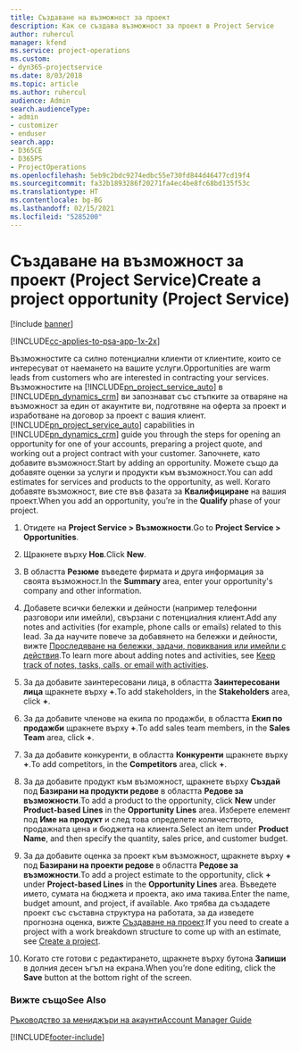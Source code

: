 ```yaml
---
title: Създаване на възможност за проект
description: Как се създава възможност за проект в Project Service
author: ruhercul
manager: kfend
ms.service: project-operations
ms.custom:
- dyn365-projectservice
ms.date: 8/03/2018
ms.topic: article
ms.author: ruhercul
audience: Admin
search.audienceType:
- admin
- customizer
- enduser
search.app:
- D365CE
- D365PS
- ProjectOperations
ms.openlocfilehash: 5eb9c2bdc9274edbc55e730fd844d46477cd19f4
ms.sourcegitcommit: fa32b1893286f20271fa4ec4be8fc68bd135f53c
ms.translationtype: HT
ms.contentlocale: bg-BG
ms.lasthandoff: 02/15/2021
ms.locfileid: "5285200"
---
```

# <a name="create-a-project-opportunity-project-service"></a><span data-ttu-id="85d79-103">Създаване на възможност за проект (Project Service)</span><span class="sxs-lookup"><span data-stu-id="85d79-103">Create a project opportunity (Project Service)</span></span>

[!include [banner](../includes/psa-now-project-operations.md)]

[!INCLUDE[cc-applies-to-psa-app-1x-2x](../includes/cc-applies-to-psa-app-1x-2x.md)]

<span data-ttu-id="85d79-104">Възможностите са силно потенциални клиенти от клиентите, които се интересуват от наемането на вашите услуги.</span><span class="sxs-lookup"><span data-stu-id="85d79-104">Opportunities are warm leads from customers who are interested in contracting your services.</span></span> <span data-ttu-id="85d79-105">Възможностите на [!INCLUDE[pn_project_service_auto](../includes/pn-project-service-auto.md)] в [!INCLUDE[pn_dynamics_crm](../includes/pn-dynamics-crm.md)] ви запознават със стъпките за отваряне на възможност за един от акаунтите ви, подготвяне на оферта за проект и изработване на договор за проект с вашия клиент.</span><span class="sxs-lookup"><span data-stu-id="85d79-105">[!INCLUDE[pn_project_service_auto](../includes/pn-project-service-auto.md)] capabilities in [!INCLUDE[pn_dynamics_crm](../includes/pn-dynamics-crm.md)] guide you through the steps for opening an opportunity for one of your accounts, preparing a project quote, and working out a project contract with your customer.</span></span> <span data-ttu-id="85d79-106">Започнете, като добавите възможност.</span><span class="sxs-lookup"><span data-stu-id="85d79-106">Start by adding an opportunity.</span></span> <span data-ttu-id="85d79-107">Можете също да добавяте оценки за услуги и продукти към възможност.</span><span class="sxs-lookup"><span data-stu-id="85d79-107">You can add estimates for services and products to the opportunity, as well.</span></span> <span data-ttu-id="85d79-108">Когато добавяте възможност, вие сте във фазата за **Квалифициране** на вашия проект.</span><span class="sxs-lookup"><span data-stu-id="85d79-108">When you add an opportunity, you’re in the **Qualify** phase of your project.</span></span>  
  
1.  <span data-ttu-id="85d79-109">Отидете на **Project Service > Възможности**.</span><span class="sxs-lookup"><span data-stu-id="85d79-109">Go to **Project Service > Opportunities**.</span></span>  
  
2.  <span data-ttu-id="85d79-110">Щракнете върху **Нов**.</span><span class="sxs-lookup"><span data-stu-id="85d79-110">Click **New**.</span></span>  
  
3.  <span data-ttu-id="85d79-111">В областта **Резюме** въведете фирмата и друга информация за своята възможност.</span><span class="sxs-lookup"><span data-stu-id="85d79-111">In the **Summary** area, enter your opportunity's company and other information.</span></span>  
  
4.  <span data-ttu-id="85d79-112">Добавете всички бележки и дейности (например телефонни разговори или имейли), свързани с потенциалния клиент.</span><span class="sxs-lookup"><span data-stu-id="85d79-112">Add any notes and activities (for example, phone calls or emails) related to this lead.</span></span> <span data-ttu-id="85d79-113">За да научите повече за добавянето на бележки и дейности, вижте [Проследяване на бележки, задачи, повиквания или имейли с действия](https://docs.microsoft.com/dynamics365/customerengagement/on-premises/basics/work-with-activities).</span><span class="sxs-lookup"><span data-stu-id="85d79-113">To learn more about adding notes and activities, see [Keep track of notes, tasks, calls, or email with activities](https://docs.microsoft.com/dynamics365/customerengagement/on-premises/basics/work-with-activities).</span></span>  
  
5.  <span data-ttu-id="85d79-114">За да добавите заинтересовани лица, в областта **Заинтересовани лица** щракнете върху **+**.</span><span class="sxs-lookup"><span data-stu-id="85d79-114">To add stakeholders, in the **Stakeholders** area, click **+**.</span></span>  
  
6.  <span data-ttu-id="85d79-115">За да добавите членове на екипа по продажби, в областта **Екип по продажби** щракнете върху **+**.</span><span class="sxs-lookup"><span data-stu-id="85d79-115">To add sales team members, in the **Sales Team** area, click **+**.</span></span>  
  
7.  <span data-ttu-id="85d79-116">За да добавите конкуренти, в областта **Конкуренти** щракнете върху **+**.</span><span class="sxs-lookup"><span data-stu-id="85d79-116">To add competitors, in the **Competitors** area, click **+**.</span></span>  
  
8.  <span data-ttu-id="85d79-117">За да добавите продукт към възможност, щракнете върху **Създай** под **Базирани на продукти редове** в областта **Редове за възможности**.</span><span class="sxs-lookup"><span data-stu-id="85d79-117">To add a product to the opportunity, click **New** under **Product-based Lines** in the **Opportunity Lines** area.</span></span> <span data-ttu-id="85d79-118">Изберете елемент под **Име на продукт** и след това определете количеството, продажната цена и бюджета на клиента.</span><span class="sxs-lookup"><span data-stu-id="85d79-118">Select an item under **Product Name**, and then specify the quantity, sales price, and customer budget.</span></span>  
  
9. <span data-ttu-id="85d79-119">За да добавите оценка за проект към възможност, щракнете върху **+** под **Базирани на проекти редове** в областта **Редове за възможности**.</span><span class="sxs-lookup"><span data-stu-id="85d79-119">To add a project estimate to the opportunity, click **+** under **Project-based Lines** in the **Opportunity Lines** area.</span></span> <span data-ttu-id="85d79-120">Въведете името, сумата на бюджета и проекта, ако има такива.</span><span class="sxs-lookup"><span data-stu-id="85d79-120">Enter the name, budget amount, and project, if available.</span></span> <span data-ttu-id="85d79-121">Ако трябва да създадете проект със съставна структура на работата, за да изведете прогнозна оценка, вижте [Създаване на проект](../psa/create-project.md).</span><span class="sxs-lookup"><span data-stu-id="85d79-121">If you need to create a project with a work breakdown structure to come up with an estimate, see [Create a project](../psa/create-project.md).</span></span>  
  
10. <span data-ttu-id="85d79-122">Когато сте готови с редактирането, щракнете върху бутона **Запиши** в долния десен ъгъл на екрана.</span><span class="sxs-lookup"><span data-stu-id="85d79-122">When you’re done editing, click the **Save** button at the bottom right of the screen.</span></span>  
  
### <a name="see-also"></a><span data-ttu-id="85d79-123">Вижте също</span><span class="sxs-lookup"><span data-stu-id="85d79-123">See Also</span></span>  
 [<span data-ttu-id="85d79-124">Ръководство за мениджъри на акаунти</span><span class="sxs-lookup"><span data-stu-id="85d79-124">Account Manager Guide</span></span>](../psa/account-manager-guide.md)


[!INCLUDE[footer-include](../includes/footer-banner.md)]